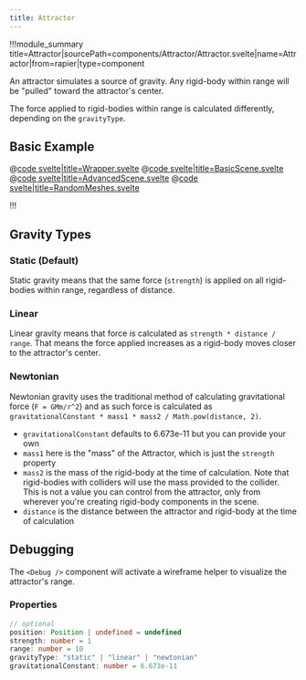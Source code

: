 ```yaml
---
title: Attractor
---
```


<script lang="ts">
import Wrapper from '$examples/rapier/attractor/App.svelte'
</script>

!!!module_summary title=Attractor|sourcePath=components/Attractor/Attractor.svelte|name=Attractor|from=rapier|type=component

An attractor simulates a source of gravity. Any rigid-body within range will be "pulled" toward the attractor's center.

The force applied to rigid-bodies within range is calculated differently, depending on the `gravityType`.

## Basic Example

<ExampleWrapper playgroundHref="/rapier/attractor">
<Wrapper />

<div slot="code">

@[code svelte|title=Wrapper.svelte](../../examples/rapier/attractor/App.svelte)
@[code svelte|title=BasicScene.svelte](../../examples/rapier/attractor/BasicScene.svelte)
@[code svelte|title=AdvancedScene.svelte](../../examples/rapier/attractor/AdvancedScene.svelte)
@[code svelte|title=RandomMeshes.svelte](../../examples/rapier/attractor/RandomMeshes.svelte)

</div>

</ExampleWrapper>

!!!

## Gravity Types

### Static (Default)

Static gravity means that the same force (`strength`) is applied on all rigid-bodies within range, regardless of distance.

### Linear

Linear gravity means that force is calculated as `strength * distance / range`. That means the force applied increases as a rigid-body moves closer to the attractor's center.

### Newtonian

Newtonian gravity uses the traditional method of calculating gravitational force (`F = GMm/r^2`) and as such force is calculated as `gravitationalConstant * mass1 * mass2 / Math.pow(distance, 2)`.

- `gravitationalConstant` defaults to 6.673e-11 but you can provide your own
- `mass1` here is the "mass" of the Attractor, which is just the `strength` property
- `mass2` is the mass of the rigid-body at the time of calculation. Note that rigid-bodies with colliders will use the mass provided to the collider. This is not a value you can control from the attractor, only from wherever you're creating rigid-body components in the scene.
- `distance` is the distance between the attractor and rigid-body at the time of calculation

## Debugging

The `<Debug />` component will activate a wireframe helper to visualize the attractor's range.

### Properties

```ts
// optional
position: Position | undefined = undefined
strength: number = 1
range: number = 10
gravityType: "static" | "linear" | "newtonian"
gravitationalConstant: number = 6.673e-11
```
